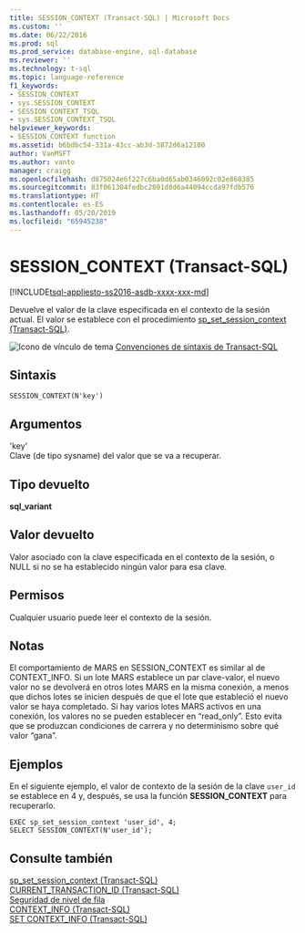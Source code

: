 ```yaml
---
title: SESSION_CONTEXT (Transact-SQL) | Microsoft Docs
ms.custom: ''
ms.date: 06/22/2016
ms.prod: sql
ms.prod_service: database-engine, sql-database
ms.reviewer: ''
ms.technology: t-sql
ms.topic: language-reference
f1_keywords:
- SESSION_CONTEXT
- sys.SESSION_CONTEXT
- SESSION_CONTEXT_TSQL
- sys.SESSION_CONTEXT_TSQL
helpviewer_keywords:
- SESSION_CONTEXT function
ms.assetid: b6bdbc54-331a-43cc-ab3d-3872d6a12100
author: VanMSFT
ms.author: vanto
manager: craigg
ms.openlocfilehash: d875024e6f227c6ba0d65ab0346092c02e860385
ms.sourcegitcommit: 83f061304fedbc2801d8d6a44094ccda97fdb576
ms.translationtype: HT
ms.contentlocale: es-ES
ms.lasthandoff: 05/20/2019
ms.locfileid: "65945238"
---
```

# <a name="sessioncontext-transact-sql"></a>SESSION_CONTEXT (Transact-SQL)
[!INCLUDE[tsql-appliesto-ss2016-asdb-xxxx-xxx-md](../../includes/tsql-appliesto-ss2016-asdb-xxxx-xxx-md.md)]

  Devuelve el valor de la clave especificada en el contexto de la sesión actual. El valor se establece con el procedimiento [sp_set_session_context &#40;Transact-SQL&#41;](../../relational-databases/system-stored-procedures/sp-set-session-context-transact-sql.md).  
  
 ![Icono de vínculo de tema](../../database-engine/configure-windows/media/topic-link.gif "Icono de vínculo de tema") [Convenciones de sintaxis de Transact-SQL](../../t-sql/language-elements/transact-sql-syntax-conventions-transact-sql.md)  
  
## <a name="syntax"></a>Sintaxis  
  
```  
SESSION_CONTEXT(N'key')  
```  
  
## <a name="arguments"></a>Argumentos  
 'key'  
 Clave (de tipo sysname) del valor que se va a recuperar.  
  
## <a name="return-type"></a>Tipo devuelto  
 **sql_variant**  
  
## <a name="return-value"></a>Valor devuelto  
 Valor asociado con la clave especificada en el contexto de la sesión, o NULL si no se ha establecido ningún valor para esa clave.  
  
## <a name="permissions"></a>Permisos  
 Cualquier usuario puede leer el contexto de la sesión.  
  
## <a name="remarks"></a>Notas  
 El comportamiento de MARS en SESSION_CONTEXT es similar al de CONTEXT_INFO. Si un lote MARS establece un par clave-valor, el nuevo valor no se devolverá en otros lotes MARS en la misma conexión, a menos que dichos lotes se inicien después de que el lote que estableció el nuevo valor se haya completado. Si hay varios lotes MARS activos en una conexión, los valores no se pueden establecer en “read_only”. Esto evita que se produzcan condiciones de carrera y no determinismo sobre qué valor “gana”.  
  
## <a name="examples"></a>Ejemplos  
 En el siguiente ejemplo, el valor de contexto de la sesión de la clave `user_id` se establece en 4 y, después, se usa la función **SESSION_CONTEXT** para recuperarlo.  
  
```  
EXEC sp_set_session_context 'user_id', 4;  
SELECT SESSION_CONTEXT(N'user_id');  
```  
  
## <a name="see-also"></a>Consulte también  
 [sp_set_session_context &#40;Transact-SQL&#41;](../../relational-databases/system-stored-procedures/sp-set-session-context-transact-sql.md)   
 [CURRENT_TRANSACTION_ID &#40;Transact-SQL&#41;](../../t-sql/functions/current-transaction-id-transact-sql.md)   
 [Seguridad de nivel de fila](../../relational-databases/security/row-level-security.md)   
 [CONTEXT_INFO &#40;Transact-SQL&#41;](../../t-sql/functions/context-info-transact-sql.md)   
 [SET CONTEXT_INFO &#40;Transact-SQL&#41;](../../t-sql/statements/set-context-info-transact-sql.md)  
  
  
